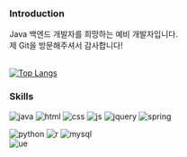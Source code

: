 ### Introduction
Java 백엔드 개발자를 희망하는 예비 개발자입니다.<br>
제 Git을 방문해주셔서 감사합니다!

<!-- 사용하는 언어 -->
<br>[![Top Langs](https://github-readme-stats.vercel.app/api/top-langs/?username=Ellings)](https://github.com/anuraghazra/github-readme-stats)

### Skills
![java](https://img.shields.io/badge/Java-ED8B00?style=for-the-badge&logo=openjdk&logoColor=white)
![html](https://img.shields.io/badge/HTML5-E34F26?style=for-the-badge&logo=html5&logoColor=white)
![css](https://img.shields.io/badge/CSS3-1572B6?style=for-the-badge&logo=css3&logoColor=white)
![js](https://img.shields.io/badge/JavaScript-F7DF1E?style=for-the-badge&logo=JavaScript&logoColor=white)
![jquery](https://img.shields.io/badge/jQuery-0769AD?style=for-the-badge&logo=jquery&logoColor=white)
![spring](https://img.shields.io/badge/Spring-6DB33F?style=for-the-badge&logo=spring&logoColor=white)<br>

![python](https://img.shields.io/badge/Python-14354C?style=for-the-badge&logo=python&logoColor=white)
![r](https://img.shields.io/badge/R-276DC3?style=for-the-badge&logo=r&logoColor=white)
![mysql](https://img.shields.io/badge/MySQL-005C84?style=for-the-badge&logo=mysql&logoColor=white)<br>
![ue](https://img.shields.io/badge/unrealengine-%23313131.svg?style=for-the-badge&logo=unrealengine&logoColor=white)


